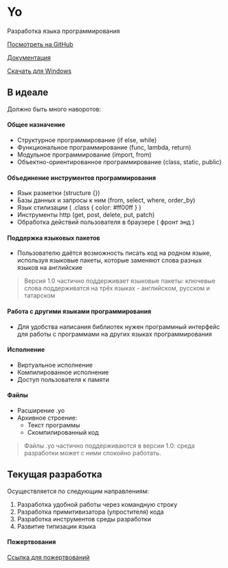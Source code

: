 # Yo
Разработка языка программирования

[Посмотреть на GitHub](https://github.com/PenzaStreetGames/Yo)

[Документация](https://github.com/PenzaStreetGames/Yo/wiki/%D0%A0%D1%83%D0%BA%D0%BE%D0%B2%D0%BE%D0%B4%D1%81%D1%82%D0%B2%D0%BE-%D0%BF%D0%BE%D0%BB%D1%8C%D0%B7%D0%BE%D0%B2%D0%B0%D1%82%D0%B5%D0%BB%D1%8F)

[Скачать для Windows](https://github.com/PenzaStreetGames/Yo/releases)

## В идеале
Должно быть много наворотов:

#### Общее назначение
* Структурное программирование (if else, while)
* Функциональное программирование (func, lambda, return)
* Модульное программирование (import, from)
* Объектно-ориентированное программирование (class, static, public)

#### Объединение инструментов программирования
* Язык разметки (structure {})
* Базы данных и запросы к ним (from, select, where, order_by)
* Язык стилизации ( .class { color: #ff00ff } )
* Инструменты http (get, post, delete, put, patch)
* Обработка действий пользователя в браузере ( фронт энд )

#### Поддержка языковых пакетов
* Пользователю даётся возможность писать код на родном языке, 
используя языковые пакеты, которые заменяют слова
разных языков на английские
> Версия 1.0 частично поддерживает языковые пакеты: ключевые слова поддерживатся
на трёх языках - английском, русском и татарском

#### Работа с другими языками программирования
* Для удобства написания библиотек нужен программный интерфейс для 
работы с программами на других языках программирования

#### Исполнение
* Виртуальное исполнение
* Компилированное исполнение
* Доступ пользователя к памяти

#### Файлы
* Расширение .yo
* Архивное строение:
   * Текст программы
   * Скомпилированный код
> Файлы .yo частично поддерживаются в версии 1.0: среда разработки может с ними
спокойно работать.

## Текущая разработка 
Осуществляется по следующим направлениям:
1. Разработка удобной работы через командную строку
2. Разработка примитивизатора (упростителя) кода
3. Разработка инструментов среды разработки
4. Развитие типизации языка

#### Пожертвования
[Ссылка для пожертвований](https://money.yandex.ru/to/410018049245965)
